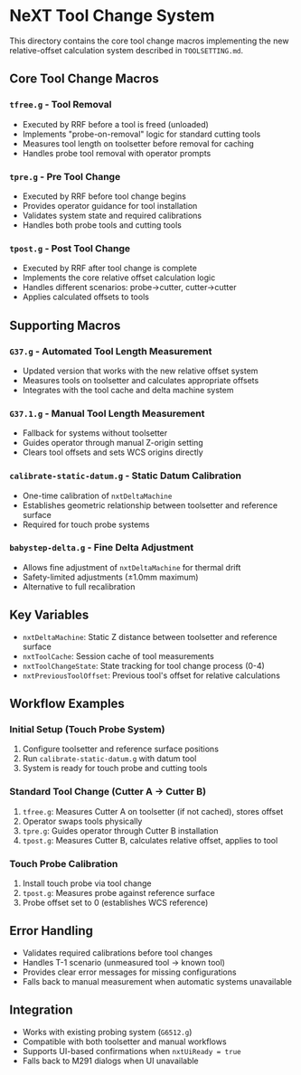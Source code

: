 # NeXT Tool Change System

This directory contains the core tool change macros implementing the new relative-offset calculation system described in `TOOLSETTING.md`.

## Core Tool Change Macros

### `tfree.g` - Tool Removal
- Executed by RRF before a tool is freed (unloaded)
- Implements "probe-on-removal" logic for standard cutting tools
- Measures tool length on toolsetter before removal for caching
- Handles probe tool removal with operator prompts

### `tpre.g` - Pre Tool Change
- Executed by RRF before tool change begins
- Provides operator guidance for tool installation
- Validates system state and required calibrations
- Handles both probe tools and cutting tools

### `tpost.g` - Post Tool Change
- Executed by RRF after tool change is complete
- Implements the core relative offset calculation logic
- Handles different scenarios: probe→cutter, cutter→cutter
- Applies calculated offsets to tools

## Supporting Macros

### `G37.g` - Automated Tool Length Measurement
- Updated version that works with the new relative offset system
- Measures tools on toolsetter and calculates appropriate offsets
- Integrates with the tool cache and delta machine system

### `G37.1.g` - Manual Tool Length Measurement
- Fallback for systems without toolsetter
- Guides operator through manual Z-origin setting
- Clears tool offsets and sets WCS origins directly

### `calibrate-static-datum.g` - Static Datum Calibration
- One-time calibration of `nxtDeltaMachine`
- Establishes geometric relationship between toolsetter and reference surface
- Required for touch probe systems

### `babystep-delta.g` - Fine Delta Adjustment
- Allows fine adjustment of `nxtDeltaMachine` for thermal drift
- Safety-limited adjustments (±1.0mm maximum)
- Alternative to full recalibration

## Key Variables

- `nxtDeltaMachine`: Static Z distance between toolsetter and reference surface
- `nxtToolCache`: Session cache of tool measurements
- `nxtToolChangeState`: State tracking for tool change process (0-4)  
- `nxtPreviousToolOffset`: Previous tool's offset for relative calculations

## Workflow Examples

### Initial Setup (Touch Probe System)
1. Configure toolsetter and reference surface positions
2. Run `calibrate-static-datum.g` with datum tool
3. System is ready for touch probe and cutting tools

### Standard Tool Change (Cutter A → Cutter B)
1. `tfree.g`: Measures Cutter A on toolsetter (if not cached), stores offset
2. Operator swaps tools physically
3. `tpre.g`: Guides operator through Cutter B installation
4. `tpost.g`: Measures Cutter B, calculates relative offset, applies to tool

### Touch Probe Calibration
1. Install touch probe via tool change
2. `tpost.g`: Measures probe against reference surface
3. Probe offset set to 0 (establishes WCS reference)

## Error Handling

- Validates required calibrations before tool changes
- Handles T-1 scenario (unmeasured tool → known tool)
- Provides clear error messages for missing configurations
- Falls back to manual measurement when automatic systems unavailable

## Integration

- Works with existing probing system (`G6512.g`)
- Compatible with both toolsetter and manual workflows
- Supports UI-based confirmations when `nxtUiReady = true` 
- Falls back to M291 dialogs when UI unavailable